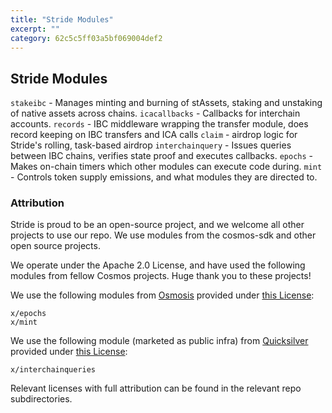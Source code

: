 ```yaml
---
title: "Stride Modules"
excerpt: ""
category: 62c5c5ff03a5bf069004def2
---
```


## Stride Modules

`stakeibc` - Manages minting and burning of stAssets, staking and unstaking of native assets across chains.
`icacallbacks` - Callbacks for interchain accounts.
`records` - IBC middleware wrapping the transfer module, does record keeping on IBC transfers and ICA calls
`claim` - airdrop logic for Stride's rolling, task-based airdrop
`interchainquery` - Issues queries between IBC chains, verifies state proof and executes callbacks.
`epochs` - Makes on-chain timers which other modules can execute code during.
`mint` - Controls token supply emissions, and what modules they are directed to.

### Attribution

Stride is proud to be an open-source project, and we welcome all other projects to use our repo. We use modules from the cosmos-sdk and other open source projects.

We operate under the Apache 2.0 License, and have used the following modules from fellow Cosmos projects. Huge thank you to these projects!

We use the following modules from [Osmosis](https://github.com/osmosis-labs/osmosis) provided  under [this License](https://github.com/osmosis-labs/osmosis/blob/main/LICENSE):

```
x/epochs
x/mint
```

We use the following module (marketed as public infra) from [Quicksilver](https://github.com/ingenuity-build/quicksilver) provided under [this License](https://github.com/ingenuity-build/quicksilver/blob/main/LICENSE):

```
x/interchainqueries
```

Relevant licenses with full attribution can be found in the relevant repo subdirectories.
